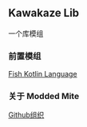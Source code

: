 ## Kawakaze Lib

一个库模组

### 前置模组

[Fish Kotlin Language](https://github.com/yuchenxue123/fish-kotlin-language)

### 关于 Modded Mite

[Github组织](https://github.com/MinecraftIsTooEasy)